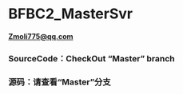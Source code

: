 # BFBC2_MasterSvr
#### Zmoli775@qq.com 
### SourceCode：CheckOut “Master” branch
### 源码：请查看“Master”分支

